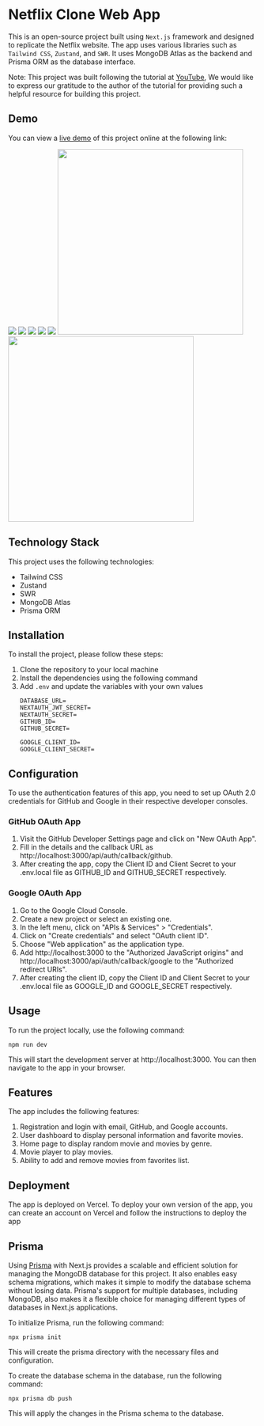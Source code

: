 
# Netflix Clone Web App

This is an open-source project built using `Next.js` framework and designed to replicate the Netflix website. The app uses various libraries such as `Tailwind CSS`, `Zustand`, and `SWR`. It uses MongoDB Atlas as the backend and Prisma ORM as the database interface.

Note:
This project was built following the tutorial at [YouTube](https://www.youtube.com/watch?v=mqUN4N2q4qY.),  We would like to express our gratitude to the author of the tutorial for providing such a helpful resource for building this project.

## Demo
You can view a [live demo](https://nextjs-netflix-dv8dnoptf-jieliuriver.vercel.app) of this project online at the following link:

<img src="./screenshots/WX20230525-183430@2x.png" />
<img src="./screenshots/WX20230525-183509@2x.png" />
<img src="./screenshots/WX20230525-183717@2x.png" />
<img src="./screenshots/WX20230525-183736@2x.png" />
<img src="./screenshots/WX20230525-183813@2x.png" />
<img width="375" src="./screenshots/WX20230525-183905@2x.png" />
<img width="375" src="./screenshots/WX20230525-183941@2x.png" />

## Technology Stack
This project uses the following technologies:

- Tailwind CSS
- Zustand
- SWR
- MongoDB Atlas
- Prisma ORM

## Installation
To install the project, please follow these steps:

1. Clone the repository to your local machine
2. Install the dependencies using the following command
3. Add `.env` and update the variables with your own values
    ```
    DATABASE_URL=
    NEXTAUTH_JWT_SECRET=
    NEXTAUTH_SECRET=
    GITHUB_ID=
    GITHUB_SECRET=

    GOOGLE_CLIENT_ID=
    GOOGLE_CLIENT_SECRET=
    ```

## Configuration
To use the authentication features of this app, you need to set up OAuth 2.0 credentials for GitHub and Google in their respective developer consoles.

### GitHub OAuth App
1. Visit the GitHub Developer Settings page and click on "New OAuth App".
2. Fill in the details and the callback URL as http://localhost:3000/api/auth/callback/github.
3. After creating the app, copy the Client ID and Client Secret to your .env.local file as GITHUB_ID and GITHUB_SECRET respectively.

### Google OAuth App

1. Go to the Google Cloud Console.
2. Create a new project or select an existing one.
3. In the left menu, click on "APIs & Services" > "Credentials".
4. Click on "Create credentials" and select "OAuth client ID".
5. Choose "Web application" as the application type.
6. Add http://localhost:3000 to the "Authorized JavaScript origins" and http://localhost:3000/api/auth/callback/google to the "Authorized redirect URIs".
7. After creating the client ID, copy the Client ID and Client Secret to your .env.local file as GOOGLE_ID and GOOGLE_SECRET respectively.

## Usage
To run the project locally, use the following command:
```
npm run dev
```

This will start the development server at http://localhost:3000. You can then navigate to the app in your browser.

## Features
The app includes the following features:

1. Registration and login with email, GitHub, and Google accounts.
2. User dashboard to display personal information and favorite movies.
3. Home page to display random movie and movies by genre.
4. Movie player to play movies.
5. Ability to add and remove movies from favorites list.

## Deployment
The app is deployed on Vercel. To deploy your own version of the app, you can create an account on Vercel and follow the instructions to deploy the app


## Prisma
Using [Prisma](https://www.prisma.io/docs) with Next.js provides a scalable and efficient solution for managing the MongoDB database for this project. It also enables easy schema migrations, which makes it simple to modify the database schema without losing data. Prisma's support for multiple databases, including MongoDB, also makes it a flexible choice for managing different types of databases in Next.js applications.

To initialize Prisma, run the following command:
```
npx prisma init
```
This will create the prisma directory with the necessary files and configuration.

To create the database schema in the database, run the following command:
```
npx prisma db push
```
This will apply the changes in the Prisma schema to the database.
